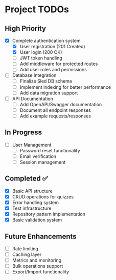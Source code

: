 # Project TODOs

## High Priority

- [x] Complete authentication system
  - [x] User registration (201 Created)
  - [x] User login (200 OK)
  - [ ] JWT token handling
  - [ ] Add middleware for protected routes
  - [ ] Add user roles and permissions

- [ ] Database Integration
  - [ ] Finalize Sled DB schema
  - [ ] Implement indexing for better performance
  - [ ] Add data migration support

- [ ] API Documentation
  - [ ] Add OpenAPI/Swagger documentation
  - [ ] Document all endpoint responses
  - [ ] Add example requests/responses

## In Progress

- [ ] User Management
  - [ ] Password reset functionality
  - [ ] Email verification
  - [ ] Session management

## Completed ✅

- [x] Basic API structure
- [x] CRUD operations for quizzes
- [x] Error handling system
- [x] Test infrastructure
- [x] Repository pattern implementation
- [x] Basic validation system

## Future Enhancements

- [ ] Rate limiting
- [ ] Caching layer
- [ ] Metrics and monitoring
- [ ] Bulk operations support
- [ ] Export/Import functionality
